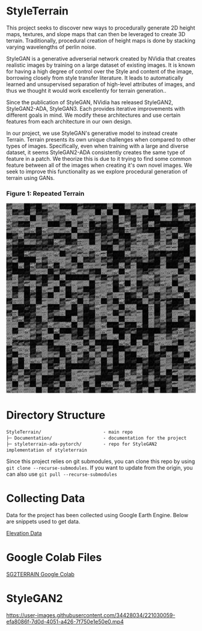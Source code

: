 # StyleTerrain 

This project seeks to discover new ways to procedurally generate 2D height maps, textures, and slope maps that can then be leveraged to create 3D terrain. Traditionally, procedural creation of height maps is done by stacking varying wavelengths of perlin noise.

StyleGAN is a generative adverserial network created by NVidia that creates realistic images by training on a large dataset of existing images. It is known for having a high degree of control over the Style and content of the image, borrowing closely from style transfer literature. It leads to automatically learned and unsupervised separation of high-level attributes of images, and thus we thought it would work excellently for terrain generation.. 

Since the publication of StyleGAN, NVidia has released StyleGAN2, StyleGAN2-ADA, StyleGAN3. Each provides iterative improvements with different goals in mind. We modify these architectures and use certain features from each architecture in our own design.

In our project, we use StyleGAN's generative model to instead create Terrain. Terrain presents its own unique challenges when compared to other types of images. Specifically, even when training with a large and diverse dataset, it seems StyleGAN2-ADA consistently creates the same type of feature in a patch. We theorize this is due to it trying to find some common feature between all of the images when creating it's own novel images. We seek to improve this functionality as we explore procedural generation of terrain using GANs.  


### Figure 1: Repeated Terrain
![Repeated Features](/Documentation/repeated_terrain.jpg "Repeated Terrain")


# Directory Structure
```
StyleTerrain/                       - main repo
├─ Documentation/                   - documentation for the project
├─ styleterrain-ada-pytorch/        - repo for StyleGAN2 implementation of styleterrain
```
Since this project relies on git submodules, you can clone this repo by using `git clone --recurse-submodules`. If you want to update from the origin, you can also use `git pull --recurse-submodules`


# Collecting Data
Data for the project has been collected using Google Earth Engine. Below are snippets used to get data.

[Elevation Data](https://code.earthengine.google.com/36cca61d217d03cd4d600b42bb13a302)

# Google Colab Files
[SG2TERRAIN Google Colab](https://colab.research.google.com/drive/1Za6B0U355xvsaDbwVgnCDN9UVPHliNFw?usp=sharing)

# StyleGAN2

https://user-images.githubusercontent.com/34428034/221030059-efa8086f-7d0d-4051-a426-7f750e1e50e0.mp4

